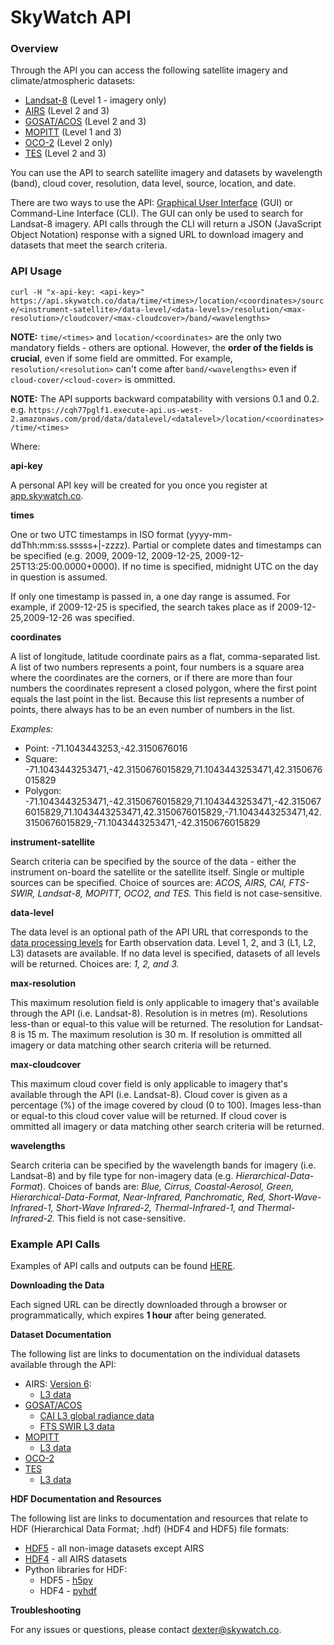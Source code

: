 # SkyWatch API
### Overview
Through the API you can access the following satellite imagery and climate/atmospheric datasets:
* [Landsat-8](http://www.skywatch.co/landsat8-1) (Level 1 - imagery only)
* [AIRS](http://www.skywatch.co/airs) (Level 2 and 3)
* [GOSAT/ACOS](http://www.skywatch.co/gosat) (Level 2 and 3)
* [MOPITT](http://www.skywatch.co/mopitt) (Level 1 and 3)
* [OCO-2](http://www.skywatch.co/oco2) (Level 2 only)
* [TES](http://www.skywatch.co/tes) (Level 2 and 3)

You can use the API to search satellite imagery and datasets by wavelength (band), cloud cover, resolution, data level, source, location, and date. 

There are two ways to use the API: [Graphical User Interface](https://app.skywatch.co) (GUI) or Command-Line Interface (CLI). The GUI can only be used to search for Landsat-8 imagery. API calls through the CLI will return a JSON (JavaScript Object Notation) response with a signed URL to download imagery and datasets that meet the search criteria.

### API Usage
```curl -H "x-api-key: <api-key>" https://api.skywatch.co/data/time/<times>/location/<coordinates>/source/<instrument-satellite>/data-level/<data-levels>/resolution/<max-resolution>/cloudcover/<max-cloudcover>/band/<wavelengths>```

**NOTE:** ```time/<times>``` and ```location/<coordinates>``` are the only two mandatory fields - others are optional. However, the **order of the fields is crucial**, even if some field are ommitted. For example, ```resolution/<resolution>``` can't come after ```band/<wavelengths>``` even if ```cloud-cover/<cloud-cover>``` is ommitted.

**NOTE:** The API supports backward compatability with versions 0.1 and 0.2. e.g. ```https://cqh77pglf1.execute-api.us-west-2.amazonaws.com/prod/data/datalevel/<datalevel>/location/<coordinates>/time/<times>```

Where:

**api-key**

A personal API key will be created for you once you register at [app.skywatch.co](https://app.skywatch.co).

**times** 

One or two UTC timestamps in ISO format (yyyy-mm-ddThh:mm:ss.sssss+|-zzzz). Partial or complete dates and timestamps can be specified (e.g. 2009, 2009-12, 2009-12-25, 2009-12-25T13:25:00.0000+0000). If no time is specified, midnight UTC on the day in question is assumed. 

If only one timestamp is passed in, a one day range is assumed. For example, if 2009-12-25 is specified, the search takes place as if 2009-12-25,2009-12-26 was specified.

**coordinates**

A list of longitude, latitude coordinate pairs as a flat, comma-separated list. A list of two numbers represents a point, four numbers is a square area where the coordinates are the corners, or if there are more than four numbers the coordinates represent a closed polygon, where the first point equals the last point in the list. Because this list represents a number of points, there always has to be an even number of numbers in the list.

*Examples:* 
* Point: -71.1043443253,-42.3150676016
* Square:  -71.1043443253471,-42.3150676015829,71.1043443253471,42.3150676015829
* Polygon: -71.1043443253471,-42.3150676015829,71.1043443253471,-42.3150676015829,71.1043443253471,42.3150676015829,-71.1043443253471,42.3150676015829,-71.1043443253471,-42.3150676015829

**instrument-satellite**

Search criteria can be specified by the source of the data - either the instrument on-board the satellite or the satellite itself. Single or multiple sources can be specified. Choice of sources are: *ACOS, AIRS, CAI, FTS-SWIR,  Landsat-8, MOPITT, OCO2, and TES.* This field is not case-sensitive.


**data-level**

The data level is an optional path of the API URL that corresponds to the [data processing levels](http://science.nasa.gov/earth-science/earth-science-data/data-processing-levels-for-eosdis-data-products/) for Earth observation data. Level 1, 2, and 3 (L1, L2, L3) datasets are available. If no data level is specified, datasets of all levels will be returned. Choices are: *1, 2, and 3.*

**max-resolution**

This maximum resolution field is only applicable to imagery that's available through the API (i.e. Landsat-8). Resolution is in metres (m). Resolutions less-than or equal-to this value will be returned. The resolution for Landsat-8 is 15 m. The maximum resolution is 30 m. If resolution is ommitted all imagery or data matching other search criteria will be returned.

**max-cloudcover**

This maximum cloud cover field is only applicable to imagery that's available through the API (i.e. Landsat-8). Cloud cover is given as a percentage (%) of the image covered by cloud (0 to 100). Images less-than or equal-to this cloud cover value will be returned. If cloud cover is ommitted all imagery or data matching other search criteria will be returned.

**wavelengths**

Search criteria can be specified by the wavelength bands for imagery (i.e. Landsat-8) and by file type for non-imagery data (e.g. *Hierarchical-Data-Format*). Choices of bands are: *Blue, Cirrus, Coastal-Aerosol, Green, Hierarchical-Data-Format, Near-Infrared, Panchromatic, Red, Short-Wave-Infrared-1, Short-Wave Infrared-2, Thermal-Infrared-1, and Thermal-Infrared-2.* This field is not case-sensitive.


### Example API Calls

Examples of API calls and outputs can be found [HERE](https://github.com/skywatchspaceapps/api/blob/master/EXAMPLES.md).

**Downloading the Data**

Each signed URL can be directly downloaded through a browser or programmatically, which expires **1 hour** after being generated.

**Dataset Documentation**

The following list are links to documentation on the individual datasets available through the API:

* AIRS: [Version 6](http://disc.sci.gsfc.nasa.gov/AIRS/documentation/v6_docs):
  * [L3 data](http://disc.sci.gsfc.nasa.gov/AIRS/documentation/v6_docs/v6releasedocs-1/V6_L3_User_Guide.pdf)
* [GOSAT/ACOS](http://disc.sci.gsfc.nasa.gov/acdisc/documentation/ACOS.html)
  * [CAI L3 global radiance data](http://data.gosat.nies.go.jp/GosatUserInterfaceGateway/guig/doc/documents/GOSAT_ProductDescription_33_CAIL3_V2.00_en.pdf)
  * [FTS SWIR L3 data](http://data.gosat.nies.go.jp/GosatUserInterfaceGateway/guig/doc/documents/GOSAT_ProductDescription_31_FTSSWIRL3_V2.02_en.pdf)
* [MOPITT](http://www.acom.ucar.edu/mopitt/file-spec.shtml)
  * [L3 data](http://www2.acom.ucar.edu/sites/default/files/mopitt/v6_users_guide_201309.pdf)
* [OCO-2](http://disc.sci.gsfc.nasa.gov/OCO-2/documentation/oco-2-v6)
* [TES](https://eosweb.larc.nasa.gov/project/tes/tes_table)
  * [L3 data](http://tes.jpl.nasa.gov/uploadedfiles/TES_DPS_V11.8.pdf)

**HDF Documentation and Resources**

The following list are links to documentation and resources that relate to HDF (Hierarchical Data Format; .hdf) (HDF4 and HDF5) file formats:

* [HDF5](https://www.hdfgroup.org/HDF5/) - all non-image datasets except AIRS
* [HDF4](https://www.hdfgroup.org/products/hdf4/) - all AIRS datasets
* Python libraries for HDF:
  * HDF5 - [h5py](http://www.h5py.org/)
  * HDF4 - [pyhdf](http://pysclint.sourceforge.net/pyhdf/)

**Troubleshooting**

For any issues or questions, please contact dexter@skywatch.co.
